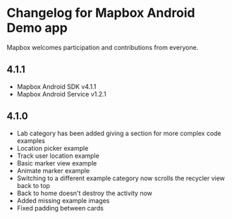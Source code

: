 # Changelog for Mapbox Android Demo app

Mapbox welcomes participation and contributions from everyone.

## 4.1.1
* Mapbox Android SDK v4.1.1
* Mapbox Android Service v1.2.1

## 4.1.0

* Lab category has been added giving a section for more complex code examples
* Location picker example
* Track user location example
* Basic marker view example
* Animate marker example
* Switching to a different example category now scrolls the recycler view back to top
* Back to home doesn't destroy the activity now
* Added missing example images
* Fixed padding between cards
